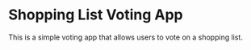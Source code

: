 # Shopping List Voting App
This is a simple voting app that allows users to vote on a shopping list.
